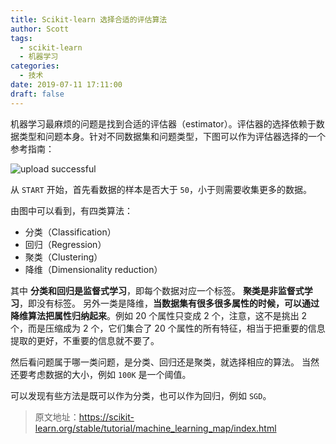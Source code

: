 ```yaml
---
title: Scikit-learn 选择合适的评估算法
author: Scott
tags:
  - scikit-learn
  - 机器学习
categories:
  - 技术
date: 2019-07-11 17:11:00
draft: false
---
```

机器学习最麻烦的问题是找到合适的评估器（estimator）。评估器的选择依赖于数据类型和问题本身。针对不同数据集和问题类型，下图可以作为评估器选择的一个参考指南：


![upload successful](/images/pasted-12.png)

从 `START` 开始，首先看数据的样本是否大于 `50`，小于则需要收集更多的数据。

由图中可以看到，有四类算法：

* 分类（Classification）
* 回归（Regression）
* 聚类（Clustering）
* 降维（Dimensionality reduction）

其中 **分类和回归是监督式学习**，即每个数据对应一个标签。 **聚类是非监督式学习**，即没有标签。 另外一类是降维，**当数据集有很多很多属性的时候，可以通过降维算法把属性归纳起来**。例如 20 个属性只变成 2 个，注意，这不是挑出 2 个，而是压缩成为 2 个，它们集合了 20 个属性的所有特征，相当于把重要的信息提取的更好，不重要的信息就不要了。

然后看问题属于哪一类问题，是分类、回归还是聚类，就选择相应的算法。 当然还要考虑数据的大小，例如 `100K` 是一个阈值。

可以发现有些方法是既可以作为分类，也可以作为回归，例如 `SGD`。

> 原文地址：https://scikit-learn.org/stable/tutorial/machine_learning_map/index.html